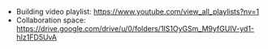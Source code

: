 - Building video playlist: https://www.youtube.com/view_all_playlists?nv=1 
- Collaboration space: https://drive.google.com/drive/u/0/folders/1IS1OyGSm_M9yfGUIV-yd1-hIz1FD5UvA 

